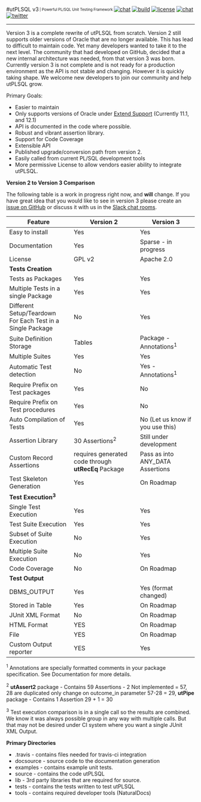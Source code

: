 #utPLSQL v3<sub><sup> | Powerful PL/SQL Unit Testing Framework </sup></sub>
[![chat](http://img.shields.io/badge/version_status-pre--alpha-blue.svg)](http://utplsql-slack-invite.herokuapp.com/)
[![build](https://img.shields.io/travis/utPLSQL/utPLSQL/version3.svg?label=version3%20build)](https://travis-ci.org/utPLSQL/utPLSQL)
[![license](http://img.shields.io/badge/license-apache%202.0-blue.svg)](https://www.apache.org/licenses/LICENSE-2.0)
[![chat](http://img.shields.io/badge/chat-slack-blue.svg)](http://utplsql-slack-invite.herokuapp.com/)
[![twitter](https://img.shields.io/twitter/follow/shields_io.svg?style=social&label=Follow)](https://twitter.com/utPLSQL)

----------
Version 3 is a complete rewrite of utPLSQL from scratch.  Version 2 still supports older versions of Oracle that are no longer available.   This has lead to difficult to maintain code.  Yet many developers wanted to take it to the next level.  The community that had developed on GitHub, decided that a new internal architecture was needed, from that version 3 was born.  Currently version 3 is not complete and is not ready for a production environment as the API is not stable and changing.   However it is quickly taking shape.  We welcome new developers to join our community and help utPLSQL grow.

Primary Goals:
 - Easier to maintain 
  - Only supports versions of Oracle under [Extend Support](http://www.oracle.com/us/support/library/lifetime-support-technology-069183.pdf)  (Currently 11.1, and 12.1)
  - API is documented in the code where possible.
 - Robust and vibrant assertion library.
 - Support for Code Coverage
 - Extensible API
 - Published upgrade/conversion path from version 2.
 - Easily called from current PL/SQL development tools
 - More permissive License to allow vendors easier ability to integrate utPLSQL. 

__Version 2 to Version 3 Comparison__

The following table is a work in progress right now, and **will** change.   If you have great idea that you would like to see in version 3 please create an [issue on GitHub](https://github.com/utPLSQL/utPLSQL/issues) or discuss it with us in the [Slack chat rooms](http://utplsql-slack-invite.herokuapp.com/).  


| Feature                   | Version 2     | Version 3              |
| ------------------------- | ------------- | ---------------------- |
| Easy to install           | Yes           | Yes                    |
| Documentation             | Yes           | Sparse - in progress   |
| License                   | GPL v2        | Apache 2.0             |
| **Tests Creation**        |               |                        |
| Tests as Packages         | Yes           | Yes                    |
| Multiple Tests in a single Package | Yes  |  Yes                   |
| Different Setup/Teardown <br/> For Each Test in a Single Package | No  | Yes |
| Suite Definition Storage  | Tables        | Package - Annotations<sup>1</sup>  |
| Multiple Suites           | Yes           | Yes                    |
| Automatic Test detection  | No            | Yes - Annotations<sup>1</sup>      |
| Require Prefix on Test packages   | Yes   | No                     |
| Require Prefix on Test procedures | Yes   | No                     |
| Auto Compilation of Tests | Yes           | No (Let us know if you use this) | 
| Assertion Library         | 30 Assertions<sup>2</sup> | Still under development |
| Custom Record Assertions	| requires generated code through **utRecEq** Package | Pass as into ANY_DATA Assertions  | 
| Test Skeleton Generation  | Yes           | On Roadmap             |
| **Test Execution<sup>3</sup>** |          |                        |
| Single Test Execution     |  Yes          | Yes                    | 
| Test Suite Execution      |  Yes          | Yes                    |
| Subset of Suite Execution |  No           | Yes                    |
| Multiple Suite Execution  |  No           | Yes                    |
| Code Coverage             |  No           | On Roadmap             |
| **Test Output**           |               |                        |
| DBMS_OUTPUT               | Yes           | Yes (format changed)   |
| Stored in Table           | Yes           | On Roadmap             |
| JUnit XML Format          | No            | On Roadmap             |
| HTML Format               | YES           | On Roadmap             |
| File                      | YES           | On Roadmap             |
| Custom Output reporter    | YES           | Yes                    |

<sup>1</sup> Annotations are specially formatted comments in your package specification.   See Documentation for more details. 

<sup>2</sup> **utAssert2** package - Contains 59 Assertions - 2 Not implemented = 57, 28 are duplicated only change on outcome_in parameter 57-28 = 29, **utPipe** package - Contains 1 Assertion 29 + 1 = 30

<sup>3</sup> Test execution comparison is in a single call so the results are combined.   We know it was always possible group in any way with multiple calls.  But that may not be desired under CI system where you want a single JUnit XML Output.


__Primary Directories__

* .travis - contains files needed for travis-ci integration
* docsource - source code to the documentation generation 
* examples - contains example unit tests.
* source - contains the code utPLSQL
* lib - 3rd party libraries that are required for source. 
* tests - contains the tests written to test utPLSQL
* tools - contains required developer tools (NaturalDocs)




 


